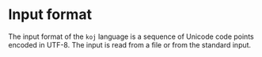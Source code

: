 # Input format

The input format of the `koj` language is a sequence of Unicode code points encoded in UTF-8. The input is read from a file or from the standard input.
